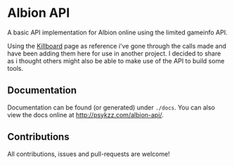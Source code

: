 # Albion API

A basic API implementation for Albion online using the limited gameinfo API.

Using the [Killboard](https://albiononline.com/en/killboard) page as reference i've gone through the calls made and have been adding them here for use in another project.
I decided to share as i thought others might also be able to make use of the API to build some tools.

## Documentation

Documentation can be found (or generated) under `./docs`. You can also view the docs online at http://psykzz.com/albion-api/.

## Contributions

All contributions, issues and pull-requests are welcome!
